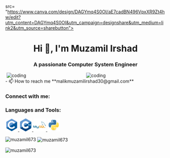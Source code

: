 <img align="right" >src= "https://www.canva.com/design/DAGYmq4S0OI/aE7cadBN496VpxXR9Zt4hw/edit?utm_content=DAGYmq4S0OI&utm_campaign=designshare&utm_medium=link2&utm_source=sharebutton">
<h1 align="center">Hi 👋, I'm Muzamil Irshad</h1>
<h3 align="center">A passionate Computer System Engineer</h3>
<img align="right" alt= "coding" width= "250" src ="https://media1.giphy.com/media/v1.Y2lkPTc5MGI3NjExczAxNmc5dDJxb2pkMHM2YzE2Z3Z0cnMzcTBjcXNjdWhvdnR6d3JpOSZlcD12MV9naWZzX3NlYXJjaCZjdD1n/bGgsc5mWoryfgKBx1u/giphy.webp">
<img align="right" alt= "coding" width= "250" src ="https://media2.giphy.com/media/4H3Ii5eLChYul9p7NL/giphy.webp?cid=790b7611s016g9t2qojd0s6c16gvtrs3q0cqscuhovtzwri9&ep=v1_gifs_search&rid=giphy.webp&ct=g">
- 📫 How to reach me **malikmuzamilirshad30@gmail.com**

<h3 align="left">Connect with me:</h3>
<p align="left">
</p>

<h3 align="left">Languages and Tools:</h3>
<p align="left"> <a href="https://www.cprogramming.com/" target="_blank" rel="noreferrer"> <img src="https://raw.githubusercontent.com/devicons/devicon/master/icons/c/c-original.svg" alt="c" width="40" height="40"/> </a> <a href="https://www.w3schools.com/cpp/" target="_blank" rel="noreferrer"> <img src="https://raw.githubusercontent.com/devicons/devicon/master/icons/cplusplus/cplusplus-original.svg" alt="cplusplus" width="40" height="40"/> </a> <a href="https://www.mysql.com/" target="_blank" rel="noreferrer"> <img src="https://raw.githubusercontent.com/devicons/devicon/master/icons/mysql/mysql-original-wordmark.svg" alt="mysql" width="40" height="40"/> </a> <a href="https://www.python.org" target="_blank" rel="noreferrer"> <img src="https://raw.githubusercontent.com/devicons/devicon/master/icons/python/python-original.svg" alt="python" width="40" height="40"/> </a> </p>

<p><img align="left" src="https://github-readme-stats.vercel.app/api/top-langs?username=muzamil673&show_icons=true&locale=en&layout=compact" alt="muzamil673" /></p>

<p>&nbsp;<img align="center" src="https://github-readme-stats.vercel.app/api?username=muzamil673&show_icons=true&locale=en" alt="muzamil673" /></p>

<p><img align="center" src="https://github-readme-streak-stats.herokuapp.com/?user=muzamil673&" alt="muzamil673" /></p>

